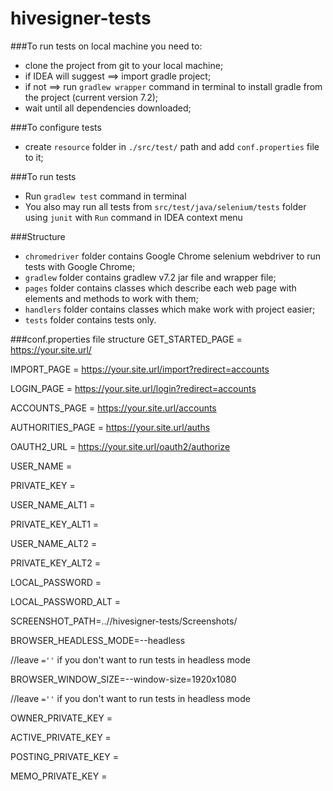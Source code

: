 # hivesigner-tests

###To run tests on local machine you need to:
* clone the project from git to your local machine;
* if IDEA will suggest ==> import gradle project;
* if not ==> run `gradlew wrapper` command in terminal to install gradle from the project (current version 7.2);
* wait until all dependencies downloaded;

###To configure tests
* create `resource` folder in `./src/test/` path and add `conf.properties` file to it;

###To run tests
* Run `gradlew test` command in terminal
* You also may run all tests from `src/test/java/selenium/tests` folder using `junit` with `Run` command in IDEA context menu

###Structure
* `chromedriver` folder contains Google Chrome selenium webdriver to run tests with Google Chrome;
* `gradlew` folder contains gradlew v7.2 jar file and wrapper file;
* `pages` folder contains classes which describe each web page with elements and methods to work with them;
* `handlers` folder contains classes which make work with project easier;
* `tests` folder contains tests only.

###conf.properties file structure
GET_STARTED_PAGE = https://your.site.url/

IMPORT_PAGE = https://your.site.url/import?redirect=accounts

LOGIN_PAGE = https://your.site.url/login?redirect=accounts

ACCOUNTS_PAGE = https://your.site.url/accounts

AUTHORITIES_PAGE = https://your.site.url/auths

OAUTH2_URL = https://your.site.url/oauth2/authorize

USER_NAME = 

PRIVATE_KEY = 

USER_NAME_ALT1 = 

PRIVATE_KEY_ALT1 = 

USER_NAME_ALT2 = 

PRIVATE_KEY_ALT2 = 

LOCAL_PASSWORD = 

LOCAL_PASSWORD_ALT =

SCREENSHOT_PATH=..//hivesigner-tests/Screenshots/

BROWSER_HEADLESS_MODE=--headless

//leave `=''` if you don't want to run tests in headless mode

BROWSER_WINDOW_SIZE=--window-size=1920x1080

//leave `=''` if you don't want to run tests in headless mode

OWNER_PRIVATE_KEY = 

ACTIVE_PRIVATE_KEY = 

POSTING_PRIVATE_KEY = 

MEMO_PRIVATE_KEY = 
